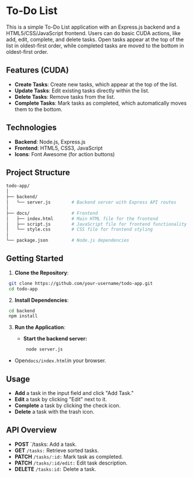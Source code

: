 # To-Do List

This is a simple To-Do List application with an Express.js backend and a HTML5/CSS/JavaScript frontend. Users can do basic CUDA actions, like add, edit, complete, and delete tasks. Open tasks appear at the top of the list in oldest-first order, while completed tasks are moved to the bottom in oldest-first order.

## Features (CUDA)

- **Create Tasks**: Create new tasks, which appear at the top of the list.
- **Update Tasks**: Edit existing tasks directly within the list.
- **Delete Tasks**: Remove tasks from the list.
- **Complete Tasks**: Mark tasks as completed, which automatically moves them to the bottom.

## Technologies

- **Backend**: Node.js, Express.js
- **Frontend**: HTML5, CSS3, JavaScript
- **Icons**: Font Awesome (for action buttons)

## Project Structure

```bash
todo-app/
│
├── backend/
│   └── server.js        # Backend server with Express API routes
│
├── docs/                # Frontend
│   ├── index.html       # Main HTML file for the frontend
│   ├── script.js        # JavaScript file for frontend functionality
│   └── style.css        # CSS file for frontend styling
│
└── package.json         # Node.js dependencies
```

## Getting Started

1. **Clone the Repository**:
 ```bash
  git clone https://github.com/your-username/todo-app.git
  cd todo-app
 ```
2. **Install Dependencies**:
 ```bash
  cd backend
  npm install 
```

3. **Run the Application**:
   
   - **Start the backend server:**
     ```bash
      node server.js
      ```
   
  - Open`docs/index.html`in your browser.


## Usage

- **Add** a task in the input field and click "Add Task."
- **Edit** a task by clicking "Edit" next to it.
- **Complete** a task by clicking the check icon.
- **Delete** a task with the trash icon.

## API Overview

- **POST** `/tasks: Add a task.
- **GET** `/tasks:` Retrieve sorted tasks.
- **PATCH** `/tasks/:id:` Mark task as completed.
- **PATCH** `/tasks/:id/edit:` Edit task description.
- **DELETE** `/tasks:id:` Delete a task.
